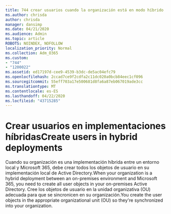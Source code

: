 ```yaml
---
title: 744 crear usuarios cuando la organización está en modo híbrido
ms.author: chrisda
author: chrisda
manager: dansimp
ms.date: 04/21/2020
ms.audience: Admin
ms.topic: article
ROBOTS: NOINDEX, NOFOLLOW
localization_priority: Normal
ms.collection: Adm_O365
ms.custom:
- "744"
- "1200022"
ms.assetid: ed17197d-cee9-4539-b3dc-de5ac04efc79
ms.openlocfilehash: 2ccad7ce9f2cdfa2c11dc020a0bcb84eec1cf096
ms.sourcegitcommit: 55eff703a17e500681d8fa6a87eb067019ade3cc
ms.translationtype: MT
ms.contentlocale: es-ES
ms.lasthandoff: 04/22/2020
ms.locfileid: "43715285"
---
```

# <a name="create-users-in-hybrid-deployments"></a><span data-ttu-id="8cd2b-102">Crear usuarios en implementaciones híbridas</span><span class="sxs-lookup"><span data-stu-id="8cd2b-102">Create users in hybrid deployments</span></span>

<span data-ttu-id="8cd2b-103">Cuando su organización es una implementación híbrida entre un entorno local y Microsoft 365, debe crear todos los objetos de usuario en su implementación local de Active Directory.</span><span class="sxs-lookup"><span data-stu-id="8cd2b-103">When your organization is a hybrid deployment between an on-premises environment and Microsoft 365, you need to create all user objects in your on-premises Active Directory.</span></span> <span data-ttu-id="8cd2b-104">Cree los objetos de usuario en la unidad organizativa (OU) adecuada para que se sincronicen en su organización.</span><span class="sxs-lookup"><span data-stu-id="8cd2b-104">You create the user objects in the appropriate organizational unit (OU) so they're synchronized into your organization.</span></span>
